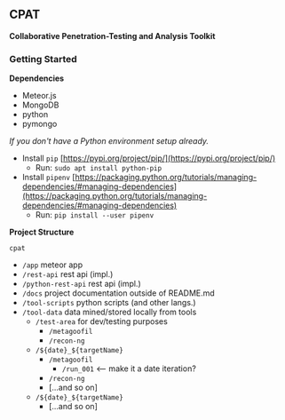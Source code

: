 ## CPAT

**Collaborative Penetration-Testing and Analysis Toolkit**

### Getting Started

**Dependencies**

- Meteor.js
- MongoDB
- python
- pymongo

*If you don't have a Python environment setup already.*

- Install `pip` [https://pypi.org/project/pip/](https://pypi.org/project/pip/)
	- Run: `sudo apt install python-pip`
- Install `pipenv` [https://packaging.python.org/tutorials/managing-dependencies/#managing-dependencies](https://packaging.python.org/tutorials/managing-dependencies/#managing-dependencies)
	- Run: `pip install --user pipenv`


**Project Structure**

`cpat`
- `/app` meteor app								
- `/rest-api` rest api (impl.)
- `/python-rest-api` rest api (impl.)
- `/docs` project documentation outside of README.md
- `/tool-scripts` python scripts (and other langs.)
- `/tool-data` data mined/stored locally from tools
	- `/test-area` for dev/testing purposes
		- `/metagoofil`
		- `/recon-ng`
	- `/${date}_${targetName}`
		- `/metagoofil`
			- `/run_001`  <-- make it a date iteration?
		- `/recon-ng`
		- [...and so on]
	- `/${date}_${targetName}`
		- [...and so on]
